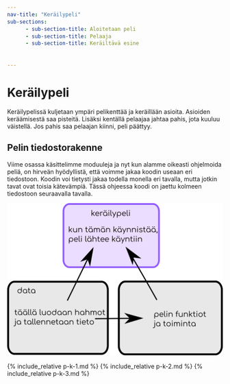 ```yaml
---
nav-title: "Keräilypeli"
sub-sections:
      - sub-section-title: Aloitetaan peli 
      - sub-section-title: Pelaaja
      - sub-section-title: Keräiltävä esine


---
```


# Keräilypeli

Keräilypelissä kuljetaan ympäri pelikenttää ja keräillään asioita. Asioiden keräämisestä saa pisteitä. Lisäksi kentällä pelaajaa jahtaa pahis, jota kuuluu väistellä. Jos pahis saa pelaajan kiinni, peli päättyy.

## Pelin tiedostorakenne

Viime osassa käsittelimme moduuleja ja nyt kun alamme oikeasti ohjelmoida peliä, on hirveän hyödyllistä, että voimme jakaa koodin useaan eri tiedostoon. Koodin voi tietysti jakaa todella monella eri tavalla, mutta jotkin tavat ovat toisia kätevämpiä. Tässä ohjeessa koodi on jaettu kolmeen tiedostoon seuraavalla tavalla.

![kuva tiedostorakenteesta](kuvat/keräilypelirakenne.png)

{% include_relative p-k-1.md %}
{% include_relative p-k-2.md %}
{% include_relative p-k-3.md %}